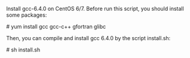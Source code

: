 Install gcc-6.4.0 on CentOS 6/7.
Before run this script, you should install some packages:

\# yum install gcc gcc-c++ gfortran glibc

Then, you can compile and install gcc 6.4.0 by the script install.sh:

\# sh install.sh
